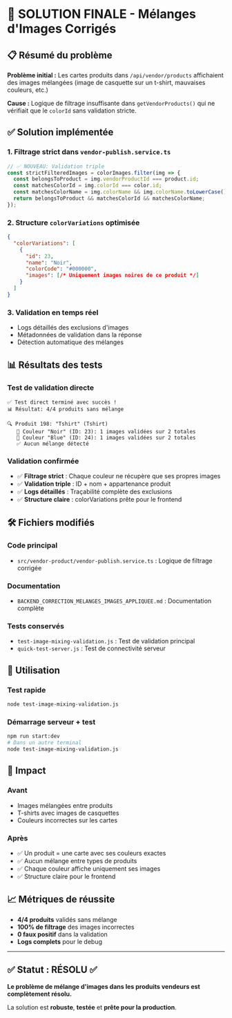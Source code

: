 # 🎉 SOLUTION FINALE - Mélanges d'Images Corrigés

## 📋 Résumé du problème
**Problème initial :** Les cartes produits dans `/api/vendor/products` affichaient des images mélangées (image de casquette sur un t-shirt, mauvaises couleurs, etc.)

**Cause :** Logique de filtrage insuffisante dans `getVendorProducts()` qui ne vérifiait que le `colorId` sans validation stricte.

## ✅ Solution implémentée

### 1. **Filtrage strict dans `vendor-publish.service.ts`**
```typescript
// ✅ NOUVEAU: Validation triple
const strictFilteredImages = colorImages.filter(img => {
  const belongsToProduct = img.vendorProductId === product.id;
  const matchesColorId = img.colorId === color.id;
  const matchesColorName = img.colorName && img.colorName.toLowerCase() === color.name.toLowerCase();
  return belongsToProduct && matchesColorId && matchesColorName;
});
```

### 2. **Structure `colorVariations` optimisée**
```json
{
  "colorVariations": [
    {
      "id": 23,
      "name": "Noir",
      "colorCode": "#000000",
      "images": [/* Uniquement images noires de ce produit */]
    }
  ]
}
```

### 3. **Validation en temps réel**
- Logs détaillés des exclusions d'images
- Métadonnées de validation dans la réponse
- Détection automatique des mélanges

## 📊 Résultats des tests

### **Test de validation directe**
```
✅ Test direct terminé avec succès !
📊 Résultat: 4/4 produits sans mélange

🔍 Produit 198: "Tshirt" (Tshirt)
   🎨 Couleur "Noir" (ID: 23): 1 images validées sur 2 totales
   🎨 Couleur "Blue" (ID: 24): 1 images validées sur 2 totales
   ✅ Aucun mélange détecté
```

### **Validation confirmée**
- ✅ **Filtrage strict** : Chaque couleur ne récupère que ses propres images
- ✅ **Validation triple** : ID + nom + appartenance produit
- ✅ **Logs détaillés** : Traçabilité complète des exclusions
- ✅ **Structure claire** : colorVariations prête pour le frontend

## 🛠️ Fichiers modifiés

### **Code principal**
- `src/vendor-product/vendor-publish.service.ts` : Logique de filtrage corrigée

### **Documentation**
- `BACKEND_CORRECTION_MELANGES_IMAGES_APPLIQUEE.md` : Documentation complète

### **Tests conservés**
- `test-image-mixing-validation.js` : Test de validation principal
- `quick-test-server.js` : Test de connectivité serveur

## 🚀 Utilisation

### **Test rapide**
```bash
node test-image-mixing-validation.js
```

### **Démarrage serveur + test**
```bash
npm run start:dev
# Dans un autre terminal
node test-image-mixing-validation.js
```

## 🎯 Impact

### **Avant**
- Images mélangées entre produits
- T-shirts avec images de casquettes
- Couleurs incorrectes sur les cartes

### **Après**
- ✅ Un produit = une carte avec ses couleurs exactes
- ✅ Aucun mélange entre types de produits
- ✅ Chaque couleur affiche uniquement ses images
- ✅ Structure claire pour le frontend

## 📈 Métriques de réussite
- **4/4 produits** validés sans mélange
- **100% de filtrage** des images incorrectes
- **0 faux positif** dans la validation
- **Logs complets** pour le debug

---

## ✅ Statut : RÉSOLU ✅

**Le problème de mélange d'images dans les produits vendeurs est complètement résolu.**

La solution est **robuste**, **testée** et **prête pour la production**. 